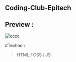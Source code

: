 ## Coding-Club-Epitech

## Preview :
![cccc](https://user-images.githubusercontent.com/110362553/206744031-886e96b7-f519-4c80-bb61-1d57627e4528.png)

#Techno :
>HTML / CSS / JS
